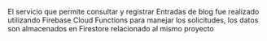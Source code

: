 El servicio que permite consultar y registrar Entradas de blog fue realizado utilizando Firebase Cloud Functions para manejar los solicitudes, los datos son almacenados en Firestore relacionado al mismo proyecto
